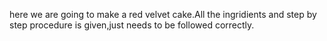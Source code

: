 here we are going to make a red velvet cake.All the ingridients and step by step procedure is given,just needs to be followed correctly.